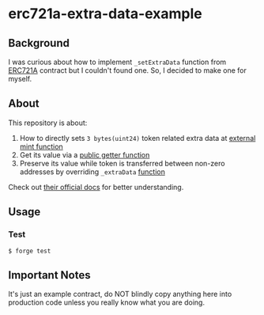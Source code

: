 # erc721a-extra-data-example

## Background
I was curious about how to implement `_setExtraData` function from [ERC721A](https://github.com/chiru-labs/ERC721A/blob/main/contracts/ERC721A.sol#L1442) contract but I couldn't found one. So, I decided to make one for myself. 

## About
This repository is about:
1. How to directly sets `3 bytes(uint24)` token related extra data at [external mint function](https://github.com/0xkuwabatake/erc721a-extra-data-example/blob/main/src/ERC721AExtraData.sol#L27)
2. Get its value via a [public getter function](https://github.com/0xkuwabatake/erc721a-extra-data-example/blob/main/src/ERC721AExtraData.sol#L50)
3. Preserve its value while token is transferred between non-zero addresses by overriding `_extraData` [function](https://github.com/0xkuwabatake/erc721a-extra-data-example/blob/main/src/ERC721AExtraData.sol#L61)

Check out [their official docs](https://github.com/chiru-labs/ERC721A/blob/main/docs/erc721a.md#_setextradataat) for better understanding.

## Usage
### Test

```shell
$ forge test
```

## Important Notes
It's just an example contract, do NOT blindly copy anything here into production code unless you really know what you are doing.